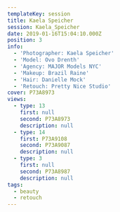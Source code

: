 ```yaml
---
templateKey: session
title: Kaela Speicher
session: Kaela_Speicher
date: 2019-01-16T15:04:10.000Z
position: 3
info:
  - 'Photographer: Kaela Speicher'
  - 'Model: Ovo Drenth'
  - 'Agency: MAJOR Models NYC'
  - 'Makeup: Brazil Raine'
  - 'Hair: Danielle Mock'
  - 'Retouch: Pretty Nice Studio'
cover: P73A8973
views:
  - type: 13
    first: null
    second: P73A8973
    description: null
  - type: 14
    first: P73A9108
    second: P73A9087
    description: null
  - type: 3
    first: null
    second: P73A8987
    description: null
tags:
  - beauty
  - retouch
---
```

